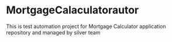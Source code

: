 # MortgageCalaculatorautor
This is test automation project for Mortgage Calculator application repository and managed by silver team

